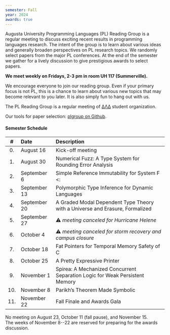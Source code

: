 ```yaml
---
semester: Fall
year: 2024
awards: true
---
```


Augusta University Programming Languages (PL) Reading Group is a regular meeting to discuss exciting recent results in programming languages research.
The intent of the group is to learn about various ideas and generally broaden perspectives on PL research topics.
We randomly select papers from the major PL conferences. 
At the end of the semester we gather for a lively discussion to give prestigious awards to select papers.

**We meet weekly on Fridays, 2-3 pm in room UH 117 (Summerville).**

We encourage everyone to join our reading group. Even if your primary focus is not PL, this is a chance to learn about various new topics that may become relevant to you later.
It is also simply fun to hang out with us.

The PL Reading Group is a regular meeting of [ΔΛΔ](https://augusta.presence.io/organization/delta-lambda-delta) student organization.

Our tools for paper selection: [plgroup on Github](https://github.com/the-au-forml-lab/plgroup).

#### Semester Schedule

| \#  | Date         | Description                                                                  |
|:---:|:-------------|:-----------------------------------------------------------------------------|
| 0.  | August 16    | Kick-off meeting                                                             |
| 1.  | August 30    | Numerical Fuzz: A Type System for Rounding Error Analysis                    |
| 2.  | September 6  | Simple Reference Immutability for System F <:                                | 
| 3.  | September 13 | Polymorphic Type Inference for Dynamic Languages                             |
| 4.  | September 20 | A Graded Modal Dependent Type Theory with a Universe and Erasure, Formalized |
| 5.  | September 27 | ⚠️ _meeting canceled for Hurricane Helene_                                    |
| 6.  | October 4    | ⚠️ _meeting canceled for storm recovery and campus closure_                   |
| 7.  | October 18   | Fat Pointers for Temporal Memory Safety of C                                 |
| 8.  | October 25   | A Pretty Expressive Printer                                                  |
| 9.  | November 1   | Spirea: A Mechanized Concurrent Separation Logic for Weak Persistent Memory  |
| 10. | November 8   | Parikh’s Theorem Made Symbolic                                                           |
| 11. | November 22  | Fall Finale and Awards Gala                                                  |

No meeting on August 23, October 11 (fall pause), and November 15.   
The weeks of November 8--22 are reserved for preparing for the awards discussion.
